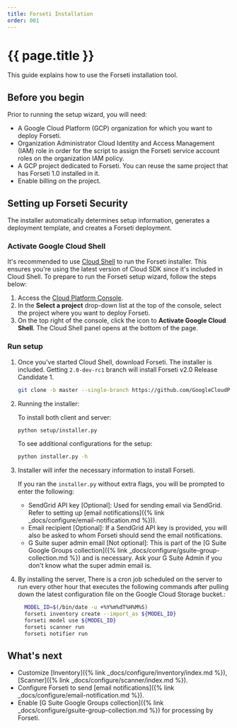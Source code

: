 ```yaml
---
title: Forseti Installation
order: 001
---
```


# {{ page.title }}

This guide explains how to use the Forseti installation tool.

## Before you begin

Prior to running the setup wizard, you will need:

  - A Google Cloud Platform (GCP) organization for which you want to deploy Forseti.
  - Organization Administrator Cloud Identity and Access Management (IAM) role in order for the script to assign the Forseti
  service account roles on the organization IAM policy.
  - A GCP project dedicated to Forseti. You can reuse the same 
  project that has Forseti 1.0 installed in it.
  - Enable billing on the project.


## Setting up Forseti Security

The installer automatically determines setup information, generates a
deployment template, and creates a Forseti deployment.

### Activate Google Cloud Shell

It's recommended to use [Cloud Shell](https://cloud.google.com/shell/docs/quickstart) to run the
Forseti installer. This ensures you're using the latest version of Cloud SDK since it's included
in Cloud Shell. To prepare to run the Forseti setup wizard, follow the steps below:

  1. Access the [Cloud Platform Console](https://console.cloud.google.com/).
  1. In the **Select a project** drop-down list at the top of the console, select the project where
  you want to deploy Forseti.
  1. On the top right of the console, click the icon to **Activate Google Cloud Shell**. The Cloud
  Shell panel opens at the bottom of the page.

### Run setup

  1. Once you've started Cloud Shell, download Forseti. The installer is included.
     Getting `2.0-dev-rc1` branch will install Forseti v2.0 Release Candidate 1.

      ```bash
      git clone -b master --single-branch https://github.com/GoogleCloudPlatform/forseti-security.git
      ```


  1. Running the installer:

     To install both client and server:
     ```bash 
     python setup/installer.py
     ```

      To see additional configurations for the setup:

      ```bash
      python installer.py -h
      ```

  1. Installer will infer the necessary information to install Forseti.

     If you ran the `installer.py` without extra flags, you will be
     prompted to enter the following:

     * SendGrid API key \[Optional\]: Used for sending email via SendGrid. Refer to
       setting up [email notifications]({% link _docs/configure/email-notification.md %})).
     * Email recipient \[Optional\]: If a SendGrid API key is provided, you will also be asked
       to whom Forseti should send the email notifications.
     * G Suite super admin email \[Not optional\]: This is part of the
       [G Suite Google Groups collection]({% link _docs/configure/gsuite-group-collection.md %})
       and is necessary.
       Ask your G Suite Admin if you don't know what the super admin email is.

  1. By installing the server, There is a cron job scheduled on the server to run every other
   hour that executes the following commands after pulling down the latest configuration file 
   on the Google Cloud Storage bucket.:
     ```bash
       MODEL_ID=$(/bin/date -u +%Y%m%dT%H%M%S)
       forseti inventory create --import_as ${MODEL_ID}
       forseti model use ${MODEL_ID}
       forseti scanner run
       forseti notifier run
     ```


## What's next

  - Customize [Inventory]({% link _docs/configure/inventory/index.md %}),
  [Scanner]({% link _docs/configure/scanner/index.md %}).
  - Configure Forseti to send [email notifications]({% link _docs/configure/email-notification.md %}).
  - Enable [G Suite Google Groups collection]({% link _docs/configure/gsuite-group-collection.md %})
  for processing by Forseti.
